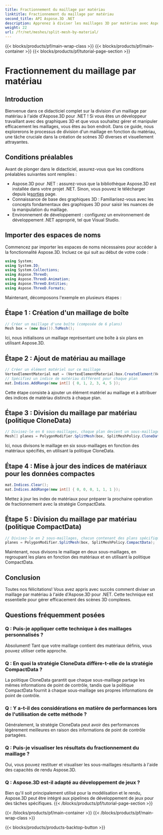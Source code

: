 ```yaml
---
title: Fractionnement du maillage par matériau
linktitle: Fractionnement du maillage par matériau
second_title: API Aspose.3D .NET
description: Apprenez à diviser les maillages 3D par matériau avec Aspose.3D pour .NET. Améliorez l’organisation et l’efficacité de la scène. Guide étape par étape pour les développeurs.
weight: 22
url: /fr/net/meshes/split-mesh-by-material/
---
```


{{< blocks/products/pf/main-wrap-class >}}
{{< blocks/products/pf/main-container >}}
{{< blocks/products/pf/tutorial-page-section >}}

# Fractionnement du maillage par matériau

## Introduction
Bienvenue dans ce didacticiel complet sur la division d'un maillage par matériau à l'aide d'Aspose.3D pour .NET ! Si vous êtes un développeur travaillant avec des graphiques 3D et que vous souhaitez gérer et manipuler efficacement les maillages, vous êtes au bon endroit. Dans ce guide, nous explorerons le processus de division d'un maillage en fonction du matériau, une tâche cruciale dans la création de scènes 3D diverses et visuellement attrayantes.
## Conditions préalables
Avant de plonger dans le didacticiel, assurez-vous que les conditions préalables suivantes sont remplies :
-  Aspose.3D pour .NET : assurez-vous que la bibliothèque Aspose.3D est installée dans votre projet .NET. Sinon, vous pouvez le télécharger depuis le[sorties](https://releases.aspose.com/3d/net/) page.
- Connaissance de base des graphiques 3D : Familiarisez-vous avec les concepts fondamentaux des graphiques 3D pour saisir les nuances de la manipulation du maillage.
- Environnement de développement : configurez un environnement de développement .NET approprié, tel que Visual Studio.
## Importer des espaces de noms
Commencez par importer les espaces de noms nécessaires pour accéder à la fonctionnalité Aspose.3D. Incluez ce qui suit au début de votre code :
```csharp
using System;
using System.IO;
using System.Collections;
using Aspose.ThreeD;
using Aspose.ThreeD.Animation;
using Aspose.ThreeD.Entities;
using Aspose.ThreeD.Formats;
```
Maintenant, décomposons l'exemple en plusieurs étapes :
## Étape 1 : Création d'un maillage de boîte
```csharp
// Créer un maillage d'une boîte (composée de 6 plans)
Mesh box = (new Box()).ToMesh();
```
Ici, nous initialisons un maillage représentant une boîte à six plans en utilisant Aspose.3D.
## Étape 2 : Ajout de matériau au maillage
```csharp
// Créer un élément matériel sur ce maillage
VertexElementMaterial mat = (VertexElementMaterial)box.CreateElement(VertexElementType.Material, MappingMode.Polygon, ReferenceMode.Index);
// Spécifiez un indice de matériau différent pour chaque plan
mat.Indices.AddRange(new int[] { 0, 1, 2, 3, 4, 5 });
```
Cette étape consiste à ajouter un élément matériel au maillage et à attribuer des indices de matériau distincts à chaque plan.
## Étape 3 : Division du maillage par matériau (politique CloneData)
```csharp
// Divisez-le en 6 sous-maillages, chaque plan devient un sous-maillage
Mesh[] planes = PolygonModifier.SplitMesh(box, SplitMeshPolicy.CloneData);
```
Ici, nous divisons le maillage en six sous-maillages en fonction des matériaux spécifiés, en utilisant la politique CloneData.
## Étape 4 : Mise à jour des indices de matériaux pour les données compactes
```csharp
mat.Indices.Clear();
mat.Indices.AddRange(new int[] { 0, 0, 0, 1, 1, 1 });
```
Mettez à jour les index de matériaux pour préparer la prochaine opération de fractionnement avec la stratégie CompactData.
## Étape 5 : Division du maillage par matériau (politique CompactData)
```csharp
// Divisez-le en 2 sous-maillages, chacun contenant des plans spécifiques
planes = PolygonModifier.SplitMesh(box, SplitMeshPolicy.CompactData);
```
Maintenant, nous divisons le maillage en deux sous-maillages, en regroupant les plans en fonction des matériaux et en utilisant la politique CompactData.
## Conclusion
Toutes nos félicitations! Vous avez appris avec succès comment diviser un maillage par matériau à l'aide d'Aspose.3D pour .NET. Cette technique est essentielle pour gérer efficacement des scènes 3D complexes.
## Questions fréquemment posées
### Q : Puis-je appliquer cette technique à des maillages personnalisés ?
Absolument! Tant que votre maillage contient des matériaux définis, vous pouvez utiliser cette approche.
### Q : En quoi la stratégie CloneData diffère-t-elle de la stratégie CompactData ?
La politique CloneData garantit que chaque sous-maillage partage les mêmes informations de point de contrôle, tandis que la politique CompactData fournit à chaque sous-maillage ses propres informations de point de contrôle.
### Q : Y a-t-il des considérations en matière de performances lors de l'utilisation de cette méthode ?
Généralement, la stratégie CloneData peut avoir des performances légèrement meilleures en raison des informations de point de contrôle partagées.
### Q : Puis-je visualiser les résultats du fractionnement du maillage ?
Oui, vous pouvez restituer et visualiser les sous-maillages résultants à l'aide des capacités de rendu Aspose.3D.
### Q : Aspose.3D est-il adapté au développement de jeux ?
Bien qu'il soit principalement utilisé pour la modélisation et le rendu, Aspose.3D peut être intégré aux pipelines de développement de jeux pour des tâches spécifiques.
{{< /blocks/products/pf/tutorial-page-section >}}

{{< /blocks/products/pf/main-container >}}
{{< /blocks/products/pf/main-wrap-class >}}

{{< blocks/products/products-backtop-button >}}
